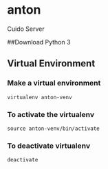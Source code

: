 # anton
Cuido Server

##Download
Python 3

## Virtual Environment
### Make a virtual environment
`virtualenv anton-venv`

### To activate the virtualenv
`source anton-venv/bin/activate`


### To deactivate virtualenv
`deactivate`
